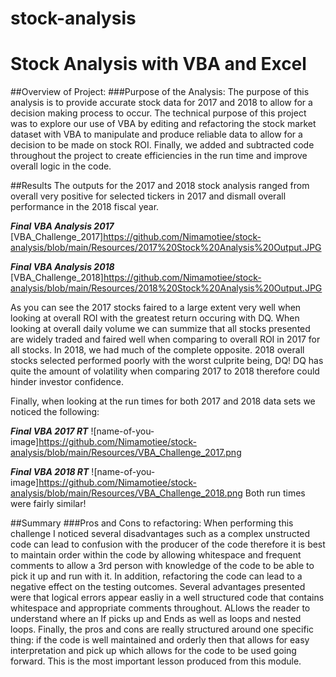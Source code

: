 # stock-analysis
# Stock Analysis with VBA and Excel

##Overview of Project:
###Purpose of the Analysis:
The purpose of this analysis is to provide accurate stock data for 2017 and 2018 to allow for a decision making process to occur. The technical purpose of this project was to explore our use of VBA by editing and refactoring the stock market dataset with VBA to manipulate and produce reliable data to allow for a decision to be made on stock ROI. Finally, we added and subtracted code throughout the project to create efficiencies in the run time and improve overall logic in the code. 

##Results
The outputs for the 2017 and 2018 stock analysis ranged from overall very positive for selected tickers in 2017 and dismall overall performance in the 2018 fiscal year.

***Final VBA Analysis 2017***
[VBA_Challenge_2017]https://github.com/Nimamotiee/stock-analysis/blob/main/Resources/2017%20Stock%20Analysis%20Output.JPG


***Final VBA Analysis 2018***
[VBA_Challenge_2018]https://github.com/Nimamotiee/stock-analysis/blob/main/Resources/2018%20Stock%20Analysis%20Output.JPG

As you can see the 2017 stocks faired to a large extent very well when looking at overall ROI with the greatest return occuring with DQ. When looking at overall daily volume we can summize that all stocks presented are widely traded and faired well when comparing to overall ROI in 2017 for all stocks.
In 2018, we had much of the complete opposite. 2018 overall stocks selected performed poorly with the worst culprite being, DQ! DQ has quite the amount of volatility when comparing 2017 to 2018 therefore could hinder investor confidence.  

Finally, when looking at the run times for both 2017 and 2018 data sets we noticed the following:

***Final VBA 2017 RT***
![name-of-you-image]https://github.com/Nimamotiee/stock-analysis/blob/main/Resources/VBA_Challenge_2017.png

***Final VBA 2018 RT***
![name-of-you-image]https://github.com/Nimamotiee/stock-analysis/blob/main/Resources/VBA_Challenge_2018.png
Both run times were fairly similar!


##Summary
###Pros and Cons to refactoring:
When performing this challenge I noticed several disadvantages such as a complex unstructed code can lead to confusion with the producer of the code therefore it is best to maintain order within the code by allowing whitespace and frequent comments to allow a 3rd person with knowledge of the code to be able to pick it up and run with it. In addition, refactoring the code can lead to a negative effect on the testing outcomes.
Several advantages presented were that logical errors appear easliy in a well structured code that contains whitespace and appropriate comments throughout. ALlows the reader to understand where an If picks up and Ends as well as loops and nested loops.
Finally, the pros and cons are really structured around one specific thing: if the code is well maintained and orderly then that allows for easy interpretation and pick up which allows for the code to be used going forward. This is the most important lesson produced from this module. 


